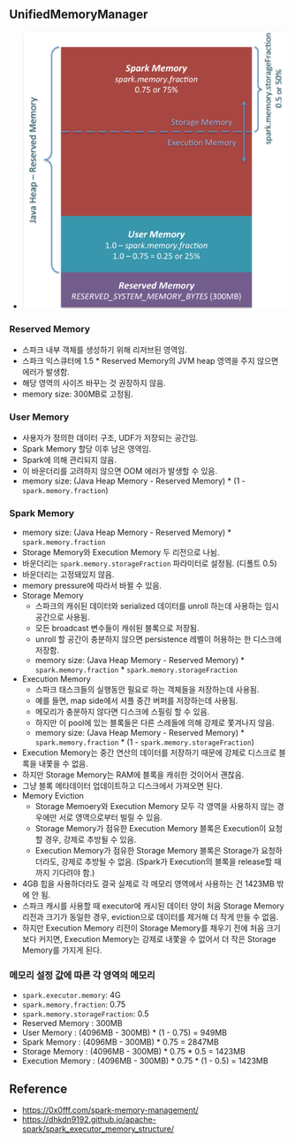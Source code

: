 ## UnifiedMemoryManager
- ![spark memory menagement](./images/spark%20memory%20management.png)

### Reserved Memory
- 스파크 내부 객체를 생성하기 위해 리저브된 영역임.
- 스파크 익스큐터에 1.5 * Reserved Memory의 JVM heap 영역을 주지 않으면 에러가 발생함.
- 해당 영역의 사이즈 바꾸는 것 권장하지 않음.
- memory size: 300MB로 고정됨.

### User Memory
- 사용자가 정의한 데이터 구조, UDF가 저장되는 공간임.
- Spark Memory 할당 이후 남은 영역임.
- Spark에 의해 관리되지 않음.
- 이 바운더리를 고려하지 않으면 OOM 에러가 발생할 수 있음.
- memory size: (Java Heap Memory - Reserved Memory) * (1 - `spark.memory.fraction`)

### Spark Memory
- memory size: (Java Heap Memory - Reserved Memory) * `spark.memory.fraction`
- Storage Memory와 Execution Memory 두 리전으로 나뉨.
- 바운더리는 `spark.memory.storageFraction` 파라미터로 설정됨. (디폴트 0.5)
- 바운더리는 고정돼있지 않음.
- memory pressure에 따라서 바뀔 수 있음.
- Storage Memory
  - 스파크의 캐쉬된 데이터와 serialized 데이터를 unroll 하는데 사용하는 임시 공간으로 사용됨.
  - 모든 broadcast 변수들이 캐쉬된 블록으로 저장됨.
  - unroll 할 공간이 충분하지 않으면 persistence 레벨이 허용하는 한 디스크에 저장함.
  - memory size: (Java Heap Memory - Reserved Memory) * `spark.memory.fraction` * `spark.memory.storageFraction`
- Execution Memory
  - 스파크 태스크들의 실행동안 필요로 하는 객체들을 저장하는데 사용됨.
  - 예를 들면, map side에서 셔플 중간 버퍼를 저장하는데 사용됨.
  - 메모리가 충분하지 않다면 디스크에 스필링 할 수 있음.
  - 하지만 이 pool에 있는 블록들은 다른 스레들에 의해 강제로 쫓겨나지 않음.
  - memory size: (Java Heap Memory - Reserved Memory) * `spark.memory.fraction` * (1 - `spark.memory.storageFraction`)
- Execution Memory는 중간 연산의 데이터를 저장하기 때문에 강제로 디스크로 블록을 내쫓을 수 없음.
- 하지만 Storage Memory는 RAM에 블록을 캐쉬한 것이어서 괜찮음.
- 그냥 블록 메타데이터 업데이트하고 디스크에서 가져오면 된다.
- Memory Eviction
  - Storage Memoery와 Execution Memory 모두 각 영역을 사용하지 않는 경우에만 서로 영역으로부터 빌릴 수 있음.
  - Storage Memory가 점유한 Execution Memory 블록은 Execution이 요청할 경우, 강제로 추방될 수 있음.
  - Execution Memory가 점유한 Storage Memory 블록은 Storage가 요청하더라도, 강제로 추방될 수 없음. (Spark가 Execution의 블록을 release할 때까지 기다려야 함.)
- 4GB 힙을 사용하더라도 결국 실제로 각 메모리 영역에서 사용하는 건 1423MB 밖에 안 됨.
- 스파크 캐시를 사용할 때 executor에 캐시된 데이터 양이 처음 Storage Memory 리전과 크기가 동일한 경우, eviction으로 데이터를 제거해 더 작게 만들 수 없음.
- 하지만 Execution Memory 리전이 Storage Memory를 채우기 전에 처음 크기보다 커지면, Execution Memory는 강제로 내쫓을 수 없어서 더 작은 Storage Memory를 가지게 된다.

### 메모리 설정 값에 따른 각 영역의 메모리
- `spark.executor.memory`: 4G
- `spark.memory.fraction`: 0.75
- `spark.memory.storageFraction`: 0.5
- Reserved Memory : 300MB
- User Memory : (4096MB - 300MB) * (1 - 0.75) = 949MB
- Spark Memory : (4096MB - 300MB) * 0.75 = 2847MB
- Storage Memory : (4096MB - 300MB) * 0.75 * 0.5 = 1423MB
- Execution Memory : (4096MB - 300MB) * 0.75 * (1 - 0.5) = 1423MB

## Reference
- https://0x0fff.com/spark-memory-management/
- https://dhkdn9192.github.io/apache-spark/spark_executor_memory_structure/
